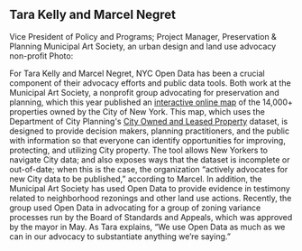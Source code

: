 ## Tara Kelly and Marcel Negret

Vice President of Policy and Programs; Project Manager, Preservation & Planning
Municipal Art Society, an urban design and land use advocacy non-profit
Photo:

For Tara Kelly and Marcel Negret, NYC Open Data has been a crucial component of their advocacy efforts and public data tools. Both work at the Municipal Art Society, a nonprofit group advocating for preservation and planning, which this year published an [interactive online map](https://www.mas.org/ourwork/colp/) of the 14,000+ properties owned by the City of New York. This map, which uses the Department of City Planning's [City Owned and Leased Property](https://data.cityofnewyork.us/City-Government/City-Owned-and-Leased-Property-COLP-/c2g8-ercv) dataset, is designed to provide decision makers, planning practitioners, and the public with information so that everyone can identify opportunities for improving, protecting, and utilizing City property. The tool allows New Yorkers to navigate City data;  and also exposes ways that the dataset is incomplete or out-of-date; when this is the case, the organization “actively advocates for new City data to be published,” according to Marcel. In addition, the Municipal Art Society has used Open Data to provide evidence in testimony related to neighborhood rezonings and other land use actions. Recently, the group used Open Data in advocating for a group of zoning variance processes run by the Board of Standards and Appeals, which was approved by the mayor in May. As Tara explains, “We use Open Data as much as we can in our advocacy to substantiate anything we’re saying.”
